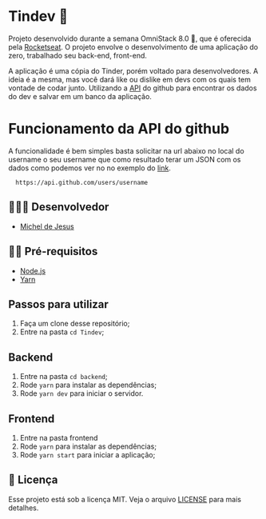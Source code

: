 # Tindev 🚀

Projeto desenvolvido durante a semana OmniStack 8.0 🚀, que é oferecida pela [Rocketseat](https://github.com/Rocketseat). O projeto envolve o desenvolvimento de uma aplicação do zero, trabalhado seu back-end, front-end.

A aplicação é uma cópia do Tinder, porém voltado para desenvolvedores. A ideia é a mesma, mas você dará like ou dislike em devs com os quais tem vontade de codar junto. Utilizando a [API](https://api.github.com/users/) do github para encontrar os dados do dev e salvar em um banco da aplicação.


# Funcionamento da API do github

A funcionalidade é bem simples basta solicitar na url abaixo no local do username o seu username que como resultado terar um JSON com os dados como podemos ver no no exemplo do [link](https://api.github.com/users/brunosousadev).

```
  https://api.github.com/users/username
 ```

## 👨🏼‍💻 Desenvolvedor 

- [Michel de Jesus](https://www.linkedin.com/in/michel-de-jesus-966187164/)

## ✋🏻 Pré-requisitos

- [Node.js](https://nodejs.org/en/)
- [Yarn](https://yarnpkg.com/pt-BR/docs/install)


## Passos para utilizar 
1. Faça um clone desse repositório;
2. Entre na pasta `cd Tindev`;

## Backend
1. Entre na pasta `cd backend`;
2. Rode `yarn` para instalar as dependências;
3. Rode `yarn dev` para iniciar o servidor.

## Frontend 
1. Entre na pasta frontend
2. Rode `yarn` para instalar as dependências;
3. Rode `yarn start` para iniciar a aplicação;

## 📝 Licença

Esse projeto está sob a licença MIT. Veja o arquivo [LICENSE](LICENSE.md) para mais detalhes.
